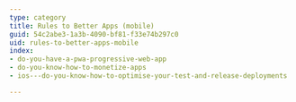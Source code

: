 ```yaml
---
type: category
title: Rules to Better Apps (mobile)
guid: 54c2abe3-1a3b-4090-bf81-f33e74b297c0
uid: rules-to-better-apps-mobile
index:
- do-you-have-a-pwa-progressive-web-app
- do-you-know-how-to-monetize-apps
- ios---do-you-know-how-to-optimise-your-test-and-release-deployments

---
```

<p>​​<br></p>


